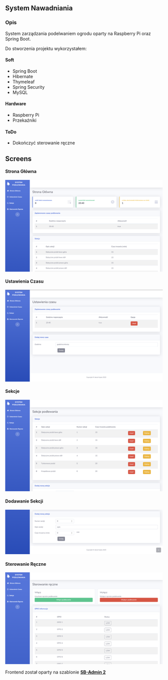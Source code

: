 ## System Nawadniania 

### Opis

System zarządzania podelwaniem ogrodu oparty na Raspberry Pi oraz Spring Boot.

Do stworzenia projektu wykorzystałem:

#### Soft
- Spring Boot
- Hibernate 
- Thymeleaf 
- Spring Security
- MySQL

#### Hardware
- Raspberry Pi 
- Przekaźniki 

#### ToDo
- Dokończyć sterowanie ręczne


## Screens
#### Strona Główna
![Preview1](./screens/img1.png)

#### Ustawienia Czasu
![Preview2](./screens/img2.png)

#### Sekcje
![Preview3](./screens/img3.png)

#### Dodawanie Sekcji 
![Preview4](./screens/img4.png)

#### Sterowanie Ręczne
![Preview5](./screens/img5.png)


Frontend został oparty na szablonie <a href="https://startbootstrap.com/themes/sb-admin-2/" target="_blank">**SB-Admin 2**</a>
